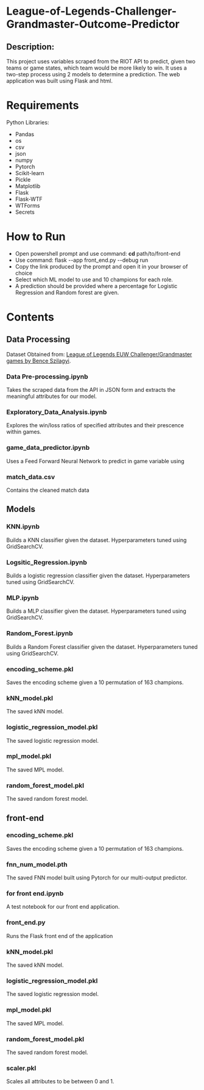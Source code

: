 # League-of-Legends-Challenger-Grandmaster-Outcome-Predictor
## Description:
This project uses variables scraped from the RIOT API to predict, given two teams or game states, which team would be more likely to win. It uses a two-step process using 2 models to determine a prediction. The web application was built using Flask and html.
# Requirements
Python Libraries:
- Pandas
- os
- csv
- json
- numpy
- Pytorch
- Scikit-learn
- Pickle
- Matplotlib
- Flask
- Flask-WTF
- WTForms
- Secrets

# How to Run 
- Open powershell prompt and use command: **cd** path/to/front-end
- Use command: flask --app front_end.py --debug run
- Copy the link produced by the prompt and open it in your browser of choice
- Select which ML model to use and 10 champions for each role.
- A prediction should be provided where a percentage for Logistic Regression and Random forest are given.

# Contents
## Data Processing
Dataset Obtained from: [League of Legends EUW Challenger/Grandmaster games by Bence Szilagyi](https://www.kaggle.com/datasets/benceszilagyi/league-of-legends-euw-challengergrandmaster-games).

### Data Pre-processing.ipynb
Takes the scraped data from the API in JSON form and extracts the meaningful attributes for our model.
### Exploratory_Data_Analysis.ipynb
Explores the win/loss ratios of specified attributes and their prescence within games.
### game_data_predictor.ipynb
Uses a Feed Forward Neural Network to predict in game variable using 
### match_data.csv
Contains the cleaned match data

## Models
### KNN.ipynb
Builds a KNN classifier given the dataset. Hyperparameters tuned using GridSearchCV.
### Logsitic_Regression.ipynb
Builds a logistic regression classifier given the dataset. Hyperparameters tuned using GridSearchCV.
### MLP.ipynb
Builds a MLP classifier given the dataset. Hyperparameters tuned using GridSearchCV.
### Random_Forest.ipynb
Builds a Random Forest classifier given the dataset. Hyperparameters tuned using GridSearchCV.
### encoding_scheme.pkl
Saves the encoding scheme given a 10 permutation of 163 champions.
### kNN_model.pkl
The saved kNN model.
### logistic_regression_model.pkl
The saved logistic regression model.
### mpl_model.pkl
The saved MPL model.
### random_forest_model.pkl
The saved random forest model.
## front-end
### encoding_scheme.pkl
Saves the encoding scheme given a 10 permutation of 163 champions.
### fnn_num_model.pth
The saved FNN model built using Pytorch for our multi-output predictor.
### for front end.ipynb
A test notebook for our front end application.
### front_end.py
Runs the Flask front end of the application
### kNN_model.pkl
The saved kNN model.
### logistic_regression_model.pkl
The saved logistic regression model.
### mpl_model.pkl
The saved MPL model.
### random_forest_model.pkl
The saved random forest model.
### scaler.pkl
Scales all attributes to be between 0 and 1.

